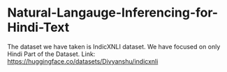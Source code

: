 # Natural-Langauge-Inferencing-for-Hindi-Text

The dataset we have taken is IndicXNLI dataset. We have focused on only Hindi Part of the Dataset.
Link: https://huggingface.co/datasets/Divyanshu/indicxnli
